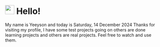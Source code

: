  <h1>
    <img src="https://emojis.slackmojis.com/emojis/images/1643510097/45343/hi.gif?1643510097" width="30"/> 
    Hello!
 </h1>
 <p>
    My name is Yeeyson and today is Saturday, 14 December 2024
    Thanks for visiting my profile, I have some test projects going on others are done learning projects and others are real projects.
    Feel free to watch and use them.
 </p>